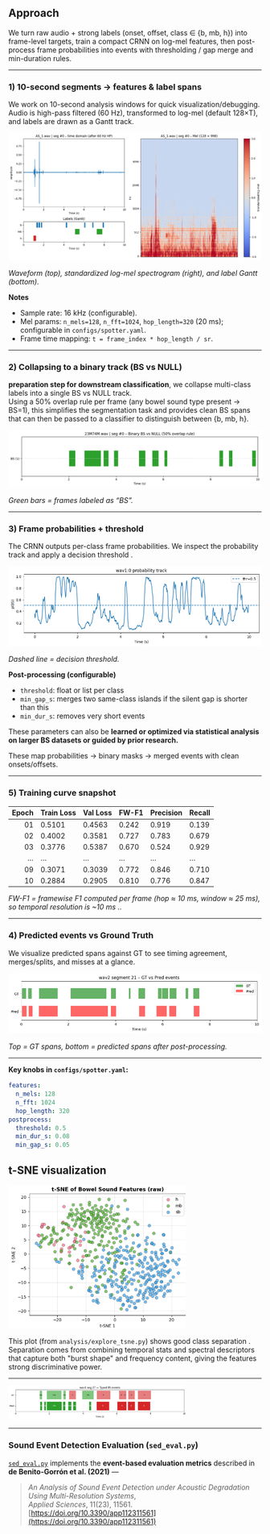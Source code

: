 ## Approach

We turn raw audio + strong labels (onset, offset, class ∈ {b, mb, h}) into frame-level targets, train a compact CRNN on log-mel features, then post-process frame probabilities into events with thresholding / gap merge and min-duration rules.

---

### 1) 10-second segments → features & label spans

We work on 10-second analysis windows for quick visualization/debugging. Audio is high-pass filtered (60 Hz), transformed to log-mel (default 128×T), and labels are drawn as a Gantt track.

![10-s segment: waveform + mel + Gantt](docs/figs/01_seg_mel.png)

*Waveform (top), standardized log-mel spectrogram (right), and label Gantt (bottom).*

**Notes**
- Sample rate: 16 kHz (configurable).
- Mel params: `n_mels=128`, `n_fft=1024`, `hop_length=320` (20 ms); configurable in `configs/spotter.yaml`.
- Frame time mapping: `t = frame_index * hop_length / sr`.

---

### 2) Collapsing to a binary track (BS vs NULL)

**preparation step for downstream classification**, we collapse multi-class labels into a single BS vs NULL track.  
Using a 50% overlap rule per frame (any bowel sound type present → BS=1), this simplifies the segmentation task and provides clean BS spans that can then be passed to a classifier to distinguish between {b, mb, h}.  

![Binary BS vs NULL Gantt](docs/figs/02_binary_bs.png)

*Green bars = frames labeled as “BS”.*

---

### 3) Frame probabilities + threshold

The CRNN outputs per-class frame probabilities. We inspect the probability track and apply a decision threshold .  

![Probability track with threshold](docs/figs/03_prob_track.png)

*Dashed line = decision threshold.*

**Post-processing (configurable)**
- `threshold`: float or list per class
- `min_gap_s`: merges two same-class islands if the silent gap is shorter than this
- `min_dur_s`: removes very short events

These parameters can also be **learned or optimized via statistical analysis on larger BS datasets or guided by prior research.**


These map probabilities → binary masks → merged events with clean onsets/offsets.

---




### 5) Training curve snapshot

| Epoch | Train Loss | Val Loss | FW-F1   | Precision | Recall |
|------:|------------|----------|------|-----------|--------|
| 01    | 0.5101     | 0.4563   | 0.242 | 0.919     | 0.139 |
| 02    | 0.4002     | 0.3581   | 0.727 | 0.783     | 0.679 |
| 03    | 0.3776     | 0.5387   | 0.670 | 0.524     | 0.929 |
| …     | …          | …        | …     | …         | …     |
| 09    | 0.3071     | 0.3039   | 0.772 | 0.846     | 0.710 |
| 10    | 0.2884     | 0.2905   | 0.810 | 0.776     | 0.847 |

*FW-F1 = framewise F1 computed per frame (hop ≈ 10 ms, window ≈ 25 ms), so temporal resolution is ~10 ms ..*



---

### 4) Predicted events vs Ground Truth

We visualize predicted spans against GT to see timing agreement, merges/splits, and misses at a glance.

![GT vs Pred Gantt](docs/figs/04_gt_vs_pred.png)

*Top = GT spans, bottom = predicted spans after post-processing.*

---


**Key knobs in `configs/spotter.yaml`:**
```yaml
features:
  n_mels: 128
  n_fft: 1024
  hop_length: 320
postprocess:
  threshold: 0.5
  min_dur_s: 0.08
  min_gap_s: 0.05
```

## t-SNE visualization

<img src="docs/figs/tsne_classes.png" alt="t-SNE of bowel sound classes" style="width:70%;"/>

This plot (from `analysis/explore_tsne.py`) shows good class separation .  
Separation comes from combining temporal stats and spectral descriptors that capture both "burst shape" and frequency content, giving the features strong discriminative power.  




---


<img src="docs/figs/classes.png" alt="BS classes with timestamps" style="width:70%;"/>

---





### Sound Event Detection Evaluation (`sed_eval.py`)

[`sed_eval.py`](analysis/sed_eval.py) implements the **event-based evaluation metrics** described in  
**de Benito-Gorrón et al. (2021)** —  
> *An Analysis of Sound Event Detection under Acoustic Degradation Using Multi-Resolution Systems*,  
> *Applied Sciences*, 11(23), 11561.  
> [https://doi.org/10.3390/app112311561](https://doi.org/10.3390/app112311561)
